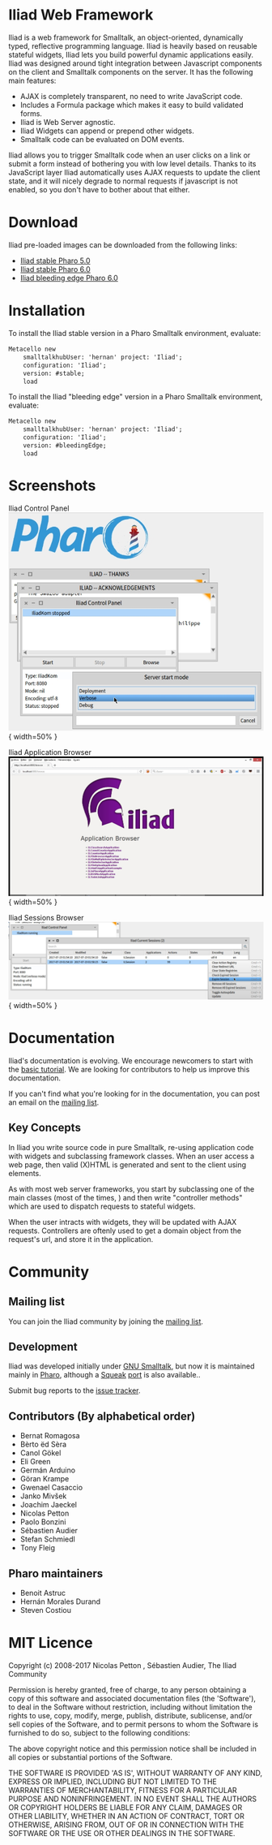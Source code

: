 # Iliad Web Framework

Iliad is a web framework for Smalltalk, an object-oriented, dynamically typed, reflective programming language. Iliad is heavily based on reusable stateful widgets, Iliad lets you build powerful dynamic applications easily. Iliad was designed around tight integration between Javascript components on the client and Smalltalk components on the server. It has the following main features:

- AJAX is completely transparent, no need to write JavaScript code.
- Includes a Formula package which makes it easy to build validated forms.
- Iliad is Web Server agnostic.
- Iliad Widgets can append or prepend other widgets.
- Smalltalk code can be evaluated on DOM events.

Iliad allows you to trigger Smalltalk code when an user clicks on a link or submit a form instead of bothering you with low level details. Thanks to its JavaScript layer Iliad automatically uses AJAX requests to update the client state, and it will nicely degrade to normal requests if javascript is not enabled, so you don't have to bother about that either.

# Download

Iliad pre-loaded images can be downloaded from the following links:

- [Iliad stable Pharo 5.0](https://github.com/iliadproject/iliadproject.github.io/raw/master/files/iliad_stable-pharo5.0.zip)
- [Iliad stable Pharo 6.0](https://github.com/iliadproject/iliadproject.github.io/raw/master/files/iliad_stable-pharo6.0.zip)
- [Iliad bleeding edge Pharo 6.0](https://github.com/iliadproject/iliadproject.github.io/raw/master/files/iliad_dev-pharo6.0.zip)

# Installation

To install the Iliad stable version in a Pharo Smalltalk environment, evaluate:

```smalltalk
Metacello new
    smalltalkhubUser: 'hernan' project: 'Iliad';
    configuration: 'Iliad';
    version: #stable;
    load
```

To install the Iliad "bleeding edge" version in a Pharo Smalltalk environment, evaluate:

```smalltalk
Metacello new
    smalltalkhubUser: 'hernan' project: 'Iliad';
    configuration: 'Iliad';
    version: #bleedingEdge;
    load
```

# Screenshots

Iliad Control Panel
![Iliad Control Panel](images\screenshot_1.jpg){ width=50% }

Iliad Application Browser
![Iliad Application Browser](images\screenshot_2.jpg){ width=50% }

Iliad Sessions Browser
![Iliad Sessions Browser](images\screenshot_3.jpg){ width=50% }

# Documentation

Iliad's documentation is evolving. We encourage newcomers to start with the [basic tutorial](http://web.archive.org/web/20130618134016/http://www.iliadproject.org:80/pages/Documentation/Getting-started). We are looking for contributors to help us improve this documentation.

If you can't find what you're looking for in the documentation, you can post an email on the [mailing list](http://groups.google.com/group/iliad).

## Key Concepts

In Iliad you write source code in pure Smalltalk, re-using application code with widgets and subclassing framework classes. When an user access a web page, then valid (X)HTML is generated and sent to the client using elements. 

As with most web server frameworks, you start by subclassing one of the main classes (most of the times, ) and then write "controller methods" which are used to dispatch requests to stateful widgets.

When the user intracts with widgets, they will be updated with AJAX requests.
Controllers are oftenly used to get a domain object from the request's url, and store it in the application.

# Community

## Mailing list

You can join the Iliad community by joining the [mailing list](http://groups.google.com/group/iliad).

## Development

Iliad was developed initially under [GNU Smalltalk](http://smalltalk.gnu.org/ "GNU Smalltalk"), but now it is maintained mainly in [Pharo](http://www.pharo.org), although a [Squeak](http://squeak.org/) [port](http://squeaksource.com/IliadDev/) is also available..

Submit bug reports to the [issue tracker](https://github.com/iliadproject/iliadproject.github.io/issues).

## Contributors (By alphabetical order)

- Bernat Romagosa
- Bèrto ëd Sèra
- Canol Gökel
- Eli Green
- Germán Arduino
- Göran Krampe
- Gwenael Casaccio
- Janko Mivšek
- Joachim Jaeckel
- Nicolas Petton
- Paolo Bonzini
- Sébastien Audier
- Stefan Schmiedl
- Tony Fleig

## Pharo maintainers

- Benoit Astruc
- Hernán Morales Durand
- Steven Costiou

# MIT Licence

Copyright (c) 2008-2017 Nicolas Petton , Sébastien Audier, The Iliad Community

Permission is hereby granted, free of charge, to any person obtaining a copy of this software and associated documentation files (the 'Software'), to deal in the Software without restriction, including without limitation the rights to use, copy, modify, merge, publish, distribute, sublicense, and/or sell copies of the Software, and to permit persons to whom the Software is furnished to do so, subject to the following conditions:

The above copyright notice and this permission notice shall be included in all copies or substantial portions of the Software.

THE SOFTWARE IS PROVIDED 'AS IS', WITHOUT WARRANTY OF ANY KIND, EXPRESS OR IMPLIED, INCLUDING BUT NOT LIMITED TO THE WARRANTIES OF MERCHANTABILITY, FITNESS FOR A PARTICULAR PURPOSE AND NONINFRINGEMENT. IN NO EVENT SHALL THE AUTHORS OR COPYRIGHT HOLDERS BE LIABLE FOR ANY CLAIM, DAMAGES OR OTHER LIABILITY, WHETHER IN AN ACTION OF CONTRACT, TORT OR OTHERWISE, ARISING FROM, OUT OF OR IN CONNECTION WITH THE SOFTWARE OR THE USE OR OTHER DEALINGS IN THE SOFTWARE. 